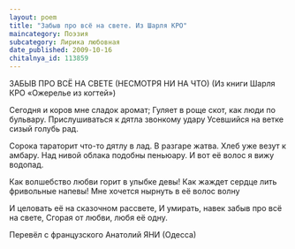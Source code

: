 ```yaml
---
layout: poem
title: "Забыв про всё на свете. Из Шарля КРО"
maincategory: Поэзия
subcategory: Лирика любовная
date_published: 2009-10-16
chitalnya_id: 113859
---
```




ЗАБЫВ ПРО ВСЁ НА СВЕТЕ (НЕСМОТРЯ НИ НА ЧТО)
(Из книги Шарля КРО «Ожерелье из когтей»)

Сегодня и коров мне сладок аромат;
Гуляет в роще скот, как люди по бульвару.
Прислушиваться к дятла звонкому удару
Усевшийся на ветке сизый голубь рад.

Сорока тараторит что-то дятлу в лад.
В разгаре жатва. Хлеб уже везут к амбару.
Над нивой облака подобны пеньюару.
И вот её волос я вижу водопад.

Как волшебство любви горит в улыбке девы!
Как жаждет сердце лить фривольные напевы!
Мне хочется нырнуть в её волос волну

И целовать её на сказочном рассвете,
И умирать, навек забыв про всё на свете,
Сгорая от любви, любя её одну.

Перевёл с французского Анатолий ЯНИ (Одесса)






